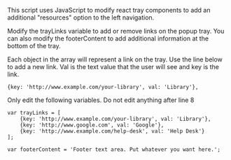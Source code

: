 This script uses JavaScript to modify react tray components to add an additional "resources" option to the left navigation.

Modify the trayLinks variable to add or remove links on the popup tray. You can also modify the footerContent to add additional information at the bottom of the tray.

Each object in the array will represent a link on the tray. Use the line below to add a new link. Val is the text value that the user will see and key is the link.

```{key: 'http://www.example.com/your-library', val: 'Library'},```

Only edit the following variables. Do not edit anything after line 8

```
var trayLinks = [
    {key: 'http://www.example.com/your-library', val: 'Library'},
    {key: 'http://www.google.com', val: 'Google'},
    {key: 'http://www.example.com/help-desk', val: 'Help Desk'}
];

var footerContent = 'Footer text area. Put whatever you want here.';
```